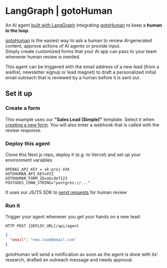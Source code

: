 # LangGraph | gotoHuman

An AI agent [built with LangGraph](https://langchain-ai.github.io/langgraphjs/) integrating [gotoHuman](https://gotohuman.com) to keep a **human in the loop**.

[gotoHuman](https://gotohuman.com) is the easiest way to ask a human to review AI‑generated content, approve actions of AI agents or provide input.  
Simply create customized forms that your AI app can pass to your team whenever human review is needed.

This agent can be triggered with the email address of a new lead (from a waitlist, newsletter signup or lead magnet) to draft a personalized initial email outreach that is reviewed by a human before it is sent out.

## Set it up

### Create a form

This example uses our **"Sales Lead (Simple)"** template. Select it when [creating a new form](https://app.gotohuman.com/create). You will also enter a webhook that is called with the review response.

### Deploy this agent

Clone this Next.js repo, deploy it (e.g. to Vercel) and set up your environment variables

```
OPENAI_API_KEY = sk-proj-XXX
GOTOHUMAN_API_KEY=XYZ
GOTOHUMAN_FORM_ID=abcdef123
POSTGRES_CONN_STRING="postgres://..."
```

It uses our JS/TS SDK to [send requests](https://docs.gotohuman.com/send-requests) for human review

### Run it

Trigger your agent whenever you get your hands on a new lead:

`HTTP POST [DEPLOY_URL]/api/agent`
```json
{
  "email": "new.lead@email.com"
}
```
gotoHuman will send a notification as soon as the agent is done with its' research, drafted an outreach message and needs approval.